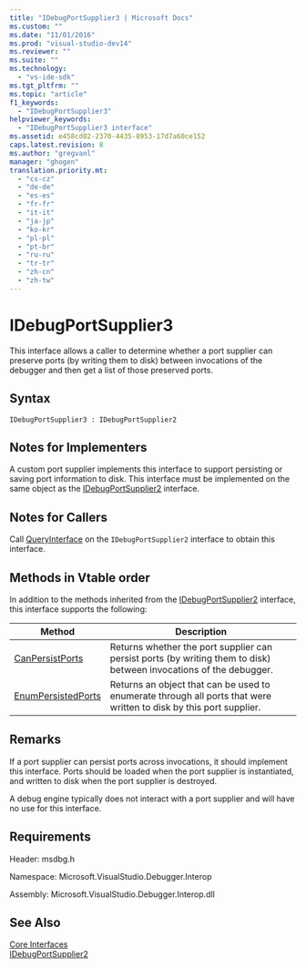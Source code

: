 ```yaml
---
title: "IDebugPortSupplier3 | Microsoft Docs"
ms.custom: ""
ms.date: "11/01/2016"
ms.prod: "visual-studio-dev14"
ms.reviewer: ""
ms.suite: ""
ms.technology: 
  - "vs-ide-sdk"
ms.tgt_pltfrm: ""
ms.topic: "article"
f1_keywords: 
  - "IDebugPortSupplier3"
helpviewer_keywords: 
  - "IDebugPortSupplier3 interface"
ms.assetid: e458cd02-2370-4435-8953-17d7a60ce152
caps.latest.revision: 8
ms.author: "gregvanl"
manager: "ghogen"
translation.priority.mt: 
  - "cs-cz"
  - "de-de"
  - "es-es"
  - "fr-fr"
  - "it-it"
  - "ja-jp"
  - "ko-kr"
  - "pl-pl"
  - "pt-br"
  - "ru-ru"
  - "tr-tr"
  - "zh-cn"
  - "zh-tw"
---
```

# IDebugPortSupplier3
This interface allows a caller to determine whether a port supplier can preserve ports (by writing them to disk) between invocations of the debugger and then get a list of those preserved ports.  
  
## Syntax  
  
```  
IDebugPortSupplier3 : IDebugPortSupplier2  
```  
  
## Notes for Implementers  
 A custom port supplier implements this interface to support persisting or saving port information to disk. This interface must be implemented on the same object as the [IDebugPortSupplier2](../../../extensibility/debugger/reference/idebugportsupplier2.md) interface.  
  
## Notes for Callers  
 Call [QueryInterface](/visual-cpp/atl/queryinterface) on the `IDebugPortSupplier2` interface to obtain this interface.  
  
## Methods in Vtable order  
 In addition to the methods inherited from the [IDebugPortSupplier2](../../../extensibility/debugger/reference/idebugportsupplier2.md) interface, this interface supports the following:  
  
|Method|Description|  
|------------|-----------------|  
|[CanPersistPorts](../../../extensibility/debugger/reference/idebugportsupplier3-canpersistports.md)|Returns whether the port supplier can persist ports (by writing them to disk) between invocations of the debugger.|  
|[EnumPersistedPorts](../../../extensibility/debugger/reference/idebugportsupplier3-enumpersistedports.md)|Returns an object that can be used to enumerate through all ports that were written to disk by this port supplier.|  
  
## Remarks  
 If a port supplier can persist ports across invocations, it should implement this interface. Ports should be loaded when the port supplier is instantiated, and written to disk when the port supplier is destroyed.  
  
 A debug engine typically does not interact with a port supplier and will have no use for this interface.  
  
## Requirements  
 Header: msdbg.h  
  
 Namespace: Microsoft.VisualStudio.Debugger.Interop  
  
 Assembly: Microsoft.VisualStudio.Debugger.Interop.dll  
  
## See Also  
 [Core Interfaces](../../../extensibility/debugger/reference/core-interfaces.md)   
 [IDebugPortSupplier2](../../../extensibility/debugger/reference/idebugportsupplier2.md)